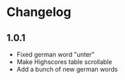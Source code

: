 # Changelog

## 1.0.1

  * Fixed german word "unter"
  * Make Highscores table scrollable
  * Add a bunch of new german words

